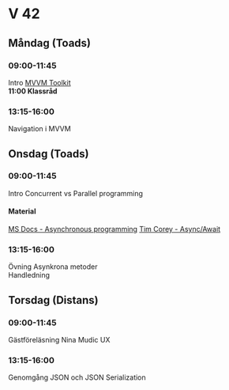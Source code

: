 # V 42
## Måndag (Toads)
### 09:00-11:45 
Intro [MVVM Toolkit](https://learn.microsoft.com/en-us/windows/communitytoolkit/mvvm/introduction) </br>
**11:00 Klassråd**
### 13:15-16:00
Navigation i MVVM<br>
## Onsdag (Toads)
### 09:00-11:45
Intro Concurrent vs Parallel programming</br>
#### Material
[MS Docs - Asynchronous programming](https://docs.microsoft.com/en-us/dotnet/csharp/programming-guide/concepts/async/)
[Tim Corey - Async/Await](https://www.youtube.com/watch?v=2moh18sh5p4)
### 13:15-16:00
Övning Asynkrona metoder</br>
Handledning
## Torsdag (Distans)
### 09:00-11:45
Gästföreläsning Nina Mudic UX
### 13:15-16:00
Genomgång JSON och JSON Serialization
